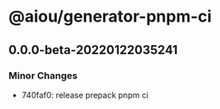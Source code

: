 # @aiou/generator-pnpm-ci

## 0.0.0-beta-20220122035241
### Minor Changes

- 740faf0: release prepack pnpm ci
